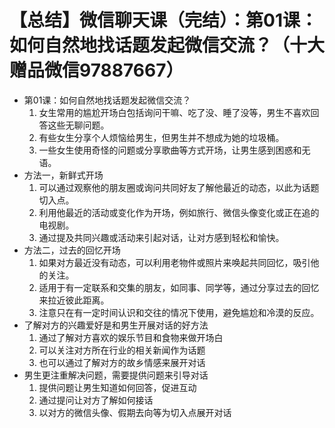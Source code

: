 # 【总结】微信聊天课（完结）：第01课：如何自然地找话题发起微信交流？（十大赠品微信97887667）

-   第01课：如何自然地找话题发起微信交流？
    1.  女生常用的尴尬开场白包括询问干嘛、吃了没、睡了没等，男生不喜欢回答这些无聊问题。
    2.  有些女生分享个人烦恼给男生，但男生并不想成为她的垃圾桶。
    3.  一些女生使用奇怪的问题或分享歌曲等方式开场，让男生感到困惑和无语。
-   方法一，新鲜式开场
    1.  可以通过观察他的朋友圈或询问共同好友了解他最近的动态，以此为话题切入点。
    2.  利用他最近的活动或变化作为开场，例如旅行、微信头像变化或正在追的电视剧。
    3.  通过提及共同兴趣或活动来引起对话，让对方感到轻松和愉快。
-   方法二，过去的回忆开场
    1.  如果对方最近没有动态，可以利用老物件或照片来唤起共同回忆，吸引他的关注。
    2.  适用于有一定联系和交集的朋友，如同事、同学等，通过分享过去的回忆来拉近彼此距离。
    3.  注意只在有一定时间认识和交往的情况下使用，避免尴尬和冷漠的反应。
-   了解对方的兴趣爱好是和男生开展对话的好方法
    1.  通过了解对方喜欢的娱乐节目和食物来做开场白
    2.  可以关注对方所在行业的相关新闻作为话题
    3.  也可以通过了解对方的故乡情感来展开对话
-   男生更注重解决问题，需要提供问题来引导对话
    1.  提供问题让男生知道如何回答，促进互动
    2.  通过提问让对方了解如何接话
    3.  以对方的微信头像、假期去向等为切入点展开对话